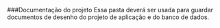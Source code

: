 ###Documentação do projeto
Essa pasta deverá ser usada para guardar documentos de desenho do projeto de aplicação e do banco de dados.
